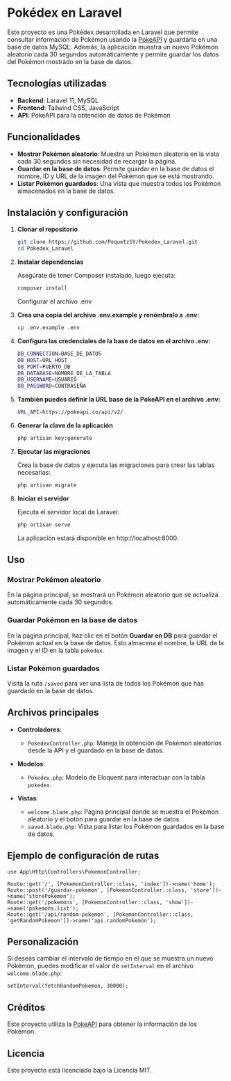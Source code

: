 # Pokédex en Laravel

Este proyecto es una Pokédex desarrollada en Laravel que permite consultar información de Pokémon usando la [PokeAPI](https://pokeapi.co/) y guardarla en una base de datos MySQL. Además, la aplicación muestra un nuevo Pokémon aleatorio cada 30 segundos automáticamente y permite guardar los datos del Pokémon mostrado en la base de datos.

## Tecnologías utilizadas

- **Backend**: Laravel 11, MySQL
- **Frontend**: Tailwind CSS, JavaScript
- **API**: PokeAPI para la obtención de datos de Pokémon

## Funcionalidades

- **Mostrar Pokémon aleatorio**: Muestra un Pokémon aleatorio en la vista cada 30 segundos sin necesidad de recargar la página.
- **Guardar en la base de datos**: Permite guardar en la base de datos el nombre, ID y URL de la imagen del Pokémon que se está mostrando.
- **Listar Pokémon guardados**: Una vista que muestra todos los Pokémon almacenados en la base de datos.

## Instalación y configuración

1. **Clonar el repositorio**

   ```bash
   git clone https://github.com/PoquetzSY/Pokedex_Laravel.git
   cd Pokedex_Laravel
   ```

2. **Instalar dependencias**
   
   Asegúrate de tener Composer instalado, luego ejecuta:

   ```bash
   composer install
   ```

   Configurar el archivo .env

3. **Crea una copia del archivo .env.example y renómbralo a .env:**

    ```bash
    cp .env.example .env
    ```

4. **Configura las credenciales de la base de datos en el archivo .env:**

    ```bash
    DB_CONNECTION=BASE_DE_DATOS
    DB_HOST=URL_HOST
    DB_PORT=PUERTO_DB
    DB_DATABASE=NOMBRE_DE_LA_TABLA
    DB_USERNAME=USUARIO
    DB_PASSWORD=CONTRASEÑA
    ```

5.  **También puedes definir la URL base de la PokeAPI en el archivo .env:**

    ```bash
    URL_API=https://pokeapi.co/api/v2/
    ```

6.  **Generar la clave de la aplicación**

    ```bash
    php artisan key:generate
    ```

7.  **Ejecutar las migraciones**

    Crea la base de datos y ejecuta las migraciones para crear las tablas necesarias:

    ```bash
    php artisan migrate
    ```

8.  **Iniciar el servidor**

    Ejecuta el servidor local de Laravel:

    ```bash
    php artisan serve
    ```
    
    La aplicación estará disponible en http://localhost:8000.

## Uso

### Mostrar Pokémon aleatorio

En la página principal, se mostrará un Pokémon aleatorio que se actualiza automáticamente cada 30 segundos.

### Guardar Pokémon en la base de datos

En la página principal, haz clic en el botón **Guardar en DB** para guardar el Pokémon actual en la base de datos. Esto almacena el nombre, la URL de la imagen y el ID en la tabla `pokedex`.

### Listar Pokémon guardados

Visita la ruta `/saved` para ver una lista de todos los Pokémon que has guardado en la base de datos.

## Archivos principales

- **Controladores**:
  - `PokedexController.php`: Maneja la obtención de Pokémon aleatorios desde la API y el guardado en la base de datos.

- **Modelos**:
  - `Pokedex.php`: Modelo de Eloquent para interactuar con la tabla `pokedex`.

- **Vistas**:
  - `welcome.blade.php`: Página principal donde se muestra el Pokémon aleatorio y el botón para guardar en la base de datos.
  - `saved.blade.php`: Vista para listar los Pokémon guardados en la base de datos.

## Ejemplo de configuración de rutas

    use App\Http\Controllers\PokemonController;

    Route::get('/', [PokemonController::class, 'index'])->name('home');
    Route::post('/guardar-pokemon', [PokemonController::class, 'store'])->name('storePokemon');
    Route::get('/pokemons', [PokemonController::class, 'show'])->name('pokemons.list');
    Route::get('/api/random-pokemon', [PokemonController::class, 'getRandomPokemon'])->name('api.randomPokemon');

## Personalización

Si deseas cambiar el intervalo de tiempo en el que se muestra un nuevo Pokémon, puedes modificar el valor de `setInterval` en el archivo `welcome.blade.php`:

    setInterval(fetchRandomPokemon, 30000);
    

## Créditos

Este proyecto utiliza la [PokeAPI](https://pokeapi.co/) para obtener la información de los Pokémon.

## Licencia

Este proyecto está licenciado bajo la Licencia MIT.
